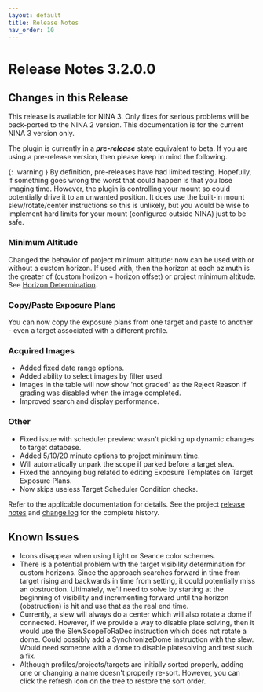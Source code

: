```yaml
---
layout: default
title: Release Notes
nav_order: 10
---
```


# Release Notes 3.2.0.0

## Changes in this Release

This release is available for NINA 3.  Only fixes for serious problems will be back-ported to the NINA 2 version.  This documentation is for the current NINA 3 version only.

The plugin is currently in a **_pre-release_** state equivalent to beta.  If you are using a pre-release version, then please keep in mind the following.

{: .warning }
By definition, pre-releases have had limited testing.  Hopefully, if something goes wrong the worst that could happen is that you lose imaging time.  However, the plugin is controlling your mount so could potentially drive it to an unwanted position.  It does use the built-in mount slew/rotate/center instructions so this is unlikely, but you would be wise to implement hard limits for your mount (configured outside NINA) just to be safe.

### Minimum Altitude
Changed the behavior of project minimum altitude: now can be used with or without a custom horizon. If used with, then the horizon at each azimuth is the greater of (custom horizon + horizon offset) or project minimum altitude.  See [Horizon Determination](target-management/projects.html#horizon-determination).

### Copy/Paste Exposure Plans
You can now copy the exposure plans from one target and paste to another - even a target associated with a different profile.

### Acquired Images
* Added fixed date range options.
* Added ability to select images by filter used.
* Images in the table will now show 'not graded' as the Reject Reason if grading was disabled when the image completed.
* Improved search and display performance.

### Other
* Fixed issue with scheduler preview: wasn't picking up dynamic changes to target database.
* Added 5/10/20 minute options to project minimum time.
* Will automatically unpark the scope if parked before a target slew.
* Fixed the annoying bug related to editing Exposure Templates on Target Exposure Plans.
* Now skips useless Target Scheduler Condition checks.

Refer to the applicable documentation for details.  See the project [release notes](https://github.com/tcpalmer/nina.plugin.assistant/blob/main/RELEASENOTES.md) and [change log](https://github.com/tcpalmer/nina.plugin.assistant/blob/main/CHANGELOG.md) for the complete history.

## Known Issues

- Icons disappear when using Light or Seance color schemes.
- There is a potential problem with the target visibility determination for custom horizons.  Since the approach searches forward in time from target rising and backwards in time from setting, it could potentially miss an obstruction.  Ultimately, we'll need to solve by starting at the beginning of visibility and incrementing forward until the horizon (obstruction) is hit and use that as the real end time.
- Currently, a slew will always do a center which will also rotate a dome if connected.  However, if we provide a way to disable plate solving, then it would use the SlewScopeToRaDec instruction which does not rotate a dome.  Could possibly add a SynchronizeDome instruction with the slew.  Would need someone with a dome to disable platesolving and test such a fix.
- Although profiles/projects/targets are initially sorted properly, adding one or changing a name doesn't properly re-sort.  However, you can click the refresh icon on the tree to restore the sort order.
